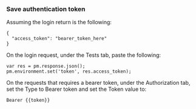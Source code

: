 ### Save authentication token

Assuming the login return is the following:
```
{
  "access_token": "bearer_token_here"
}
```

On the login request, under the Tests tab, paste the following:
```
var res = pm.response.json();
pm.environment.set('token', res.access_token);
```

On the requests that requires a bearer token, under the Authorization tab, set the Type to Bearer token and set the Token value to:

```Bearer {{token}}```
